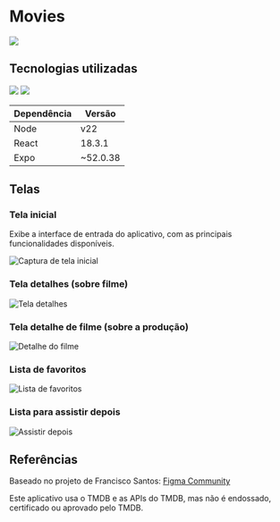 # Movies
<p>
  <img loading="lazy" src="http://img.shields.io/static/v1?label=STATUS&message=EM%20FINALIZADO&style=for-the-badge"/>
</p>

## Tecnologias utilizadas
<a> 
  <img src="https://img.shields.io/badge/TypeScript-007ACC?style=for-the-badge&logo=typescript&logoColor=white" /> 
  <img src="https://img.shields.io/badge/React-20232A?style=for-the-badge&logo=react&logoColor=61DAFB" /> 
</a>


| Dependência | Versão    |
|-------------|-----------|
| Node        | v22       |
| React       | 18.3.1    |
| Expo        | ~52.0.38  |

## Telas

### Tela inicial
Exibe a interface de entrada do aplicativo, com as principais funcionalidades disponíveis.

![Captura de tela inicial](https://github.com/user-attachments/assets/c32df13f-e26c-410d-869d-fbe98d9623e7)

### Tela detalhes (sobre filme)
![Tela detalhes](https://github.com/user-attachments/assets/92f77ae8-b37a-4e2f-adb9-0c8d4f5b634a)

### Tela detalhe de filme (sobre a produção)
![Detalhe do filme](https://github.com/user-attachments/assets/bb33349e-bfbc-479e-918c-fe3f23c63563)

### Lista de favoritos
![Lista de favoritos](https://github.com/user-attachments/assets/7347b309-7961-4e11-bc42-ece1931ef555)

### Lista para assistir depois
![Assistir depois](https://github.com/user-attachments/assets/c0c788c4-296d-49b3-a016-d484d7c8b733)

## Referências

Baseado no projeto de Francisco Santos: [Figma Community](https://www.figma.com/community/file/1124835379376527920)

Este aplicativo usa o TMDB e as APIs do TMDB, mas não é endossado, certificado ou aprovado pelo TMDB.
